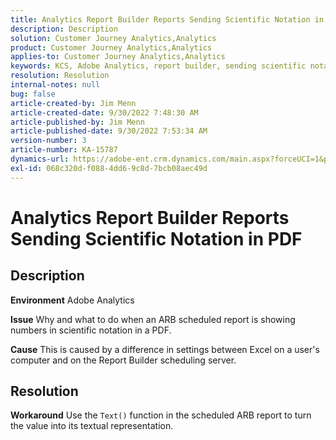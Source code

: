 ```yaml
---
title: Analytics Report Builder Reports Sending Scientific Notation in PDF
description: Description
solution: Customer Journey Analytics,Analytics
product: Customer Journey Analytics,Analytics
applies-to: Customer Journey Analytics,Analytics
keywords: KCS, Adobe Analytics, report builder, sending scientific notation, PDF, troubleshooting
resolution: Resolution
internal-notes: null
bug: false
article-created-by: Jim Menn
article-created-date: 9/30/2022 7:48:30 AM
article-published-by: Jim Menn
article-published-date: 9/30/2022 7:53:34 AM
version-number: 3
article-number: KA-15787
dynamics-url: https://adobe-ent.crm.dynamics.com/main.aspx?forceUCI=1&pagetype=entityrecord&etn=knowledgearticle&id=04646b45-9440-ed11-9db1-0022480866ad
exl-id: 068c320d-f088-4dd6-9c8d-7bcb08aec49d
---
```

# Analytics Report Builder Reports Sending Scientific Notation in PDF

## Description


<b>Environment</b>
 Adobe Analytics

<b>Issue</b>
 Why and what to do when an ARB scheduled report is showing numbers in scientific notation in a PDF.

<b>Cause</b>
 This is caused by a difference in settings between Excel on a user's computer and on the Report Builder scheduling server.


## Resolution


<b>Workaround</b>
Use the `Text()` function in the scheduled ARB report to turn the value into its textual representation.
